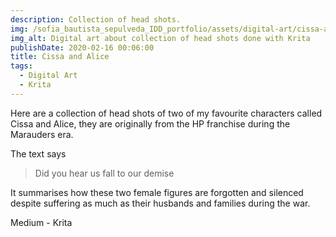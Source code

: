 ```yaml
---
description: Collection of head shots.
img: /sofia_bautista_sepulveda_IDD_portfolio/assets/digital-art/cissa-and-alice.png
img_alt: Digital art about collection of head shots done with Krita
publishDate: 2020-02-16 00:06:00
title: Cissa and Alice
tags:
  - Digital Art
  - Krita
---
```


Here are a collection of head shots of two of my favourite characters called
Cissa and Alice, they are originally from the HP franchise during the
Marauders era.

The text says

> Did you hear us fall to our demise

It summarises how these two female figures are forgotten and silenced despite
suffering as much as their husbands and families during the war.

Medium - Krita
